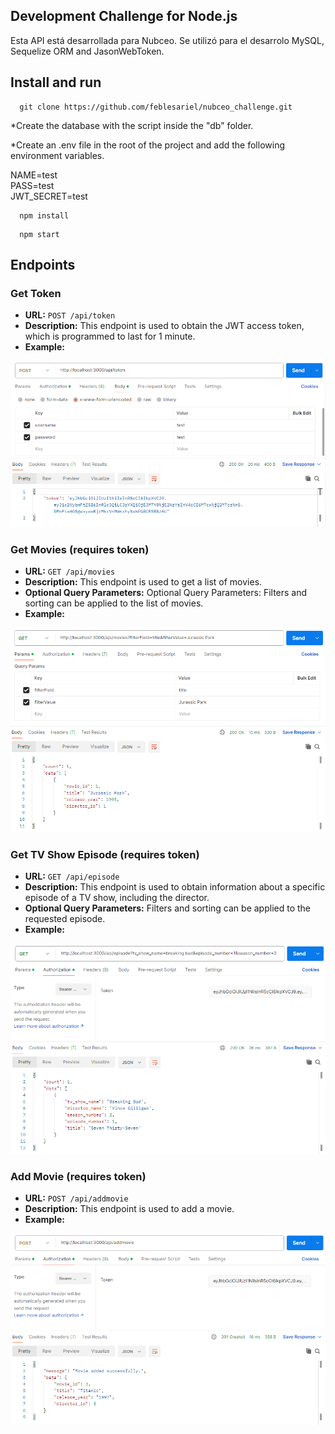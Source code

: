 ## Development Challenge for Node.js

Esta API está desarrollada para Nubceo. Se utilizó para el desarrolo MySQL, Sequelize ORM and JasonWebToken.


## Install and run

```
  git clone https://github.com/feblesariel/nubceo_challenge.git
```

*Create the database with the script inside the "db" folder.

*Create an .env file in the root of the project and add the following environment variables.

NAME=test<br>
PASS=test<br>
JWT_SECRET=test

```
  npm install
```
```
  npm start
```

## Endpoints

### Get Token

- **URL:** `POST /api/token`
- **Description:** This endpoint is used to obtain the JWT access token, which is programmed to last for 1 minute.
- **Example:**


![image](src/img/getToken.png)


### Get Movies (requires token)

- **URL:** `GET /api/movies`
- **Description:** This endpoint is used to get a list of movies.
- **Optional Query Parameters:** Optional Query Parameters: Filters and sorting can be applied to the list of movies.
- **Example:**


![image](src/img/getMovies.png)


### Get TV Show Episode (requires token)

- **URL:** `GET /api/episode`
- **Description:** This endpoint is used to obtain information about a specific episode of a TV show, including the director.
- **Optional Query Parameters:** Filters and sorting can be applied to the requested episode.
- **Example:**


![image](src/img/getEpisode.png)


### Add Movie (requires token)

- **URL:** `POST /api/addmovie`
- **Description:** This endpoint is used to add a movie.
- **Example:**


![image](src/img/addMovie.png)